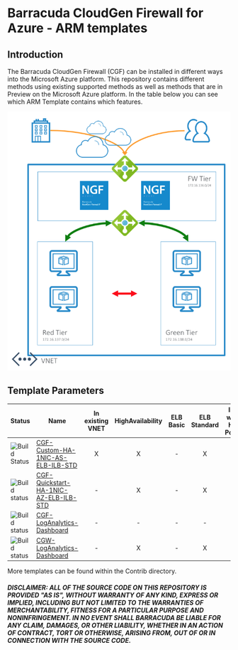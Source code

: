 # Barracuda CloudGen Firewall for Azure - ARM templates

## Introduction

The Barracuda CloudGen Firewall (CGF) can be installed in different ways into the Microsoft Azure platform. This repository contains different methods using existing supported methods as well as methods that are in Preview on the Microsoft Azure platform. In the table below you can see which ARM Template contains which features.

![Network diagram](CGF-Quickstart-HA-1NIC-AZ-ELB-ILB-STD/images/cgf-ha-1nic-elb-ilb.png)

## Template Parameters
| Status | Name | In existing VNET | HighAvailability | ELB Basic | ELB Standard | ILB with HA Ports | Availability Zones | 1 NIC | 2 NIC 
|---|---|:---:|:---:|:---:|:---:|:---:|:---:|:---:|:---:
| ![Build Status](https://dev.azure.com/gallen0262/cudasedevops/_apis/build/status/CGF-Custom-HA-1NIC-AS-ELB-ILB-STD) | [CGF-Custom-HA-1NIC-AS-ELB-ILB-STD](https://github.com/barracudanetworks/ngf-azure-templates/tree/master/CGF-Custom-HA-1NIC-AS-ELB-ILB-STD) | X | X | - | X | X | - | X | - 
| ![Build status](https://dev.azure.com/gallen0262/cudasedevops/_apis/build/status/CGF-Quickstart-HA-1NIC-AS-ELB-ILB-STD) | [CGF-Quickstart-HA-1NIC-AZ-ELB-ILB-STD](https://github.com/barracudanetworks/ngf-azure-templates/tree/master/CGF-Quickstart-HA-1NIC-AZ-ELB-ILB-STD) | - | X | - | X | X | X | X | - 
| ![Build status](https://dev.azure.com/gallen0262/cudasedevops/_apis/build/status/CGF-LogAnalytics-Dashboard)| [CGF-LogAnalytics-Dashboard](https://github.com/barracudanetworks/ngf-azure-templates/tree/master/CGF-LogAnalytics-Dashboard) | - | - | - |- | - | -| - | - 
| ![Build status](https://dev.azure.com/gallen0262/cudasedevops/_apis/build/status/CGW-LogAnalytics-Dashboard) | [CGW-LogAnalytics-Dashboard](https://github.com/barracudanetworks/ngf-azure-templates/tree/master/CGW-LogAnalytics-Dashboard) | - | X | - | X | X | X | X | - 
More templates can be found within the Contrib directory.


##### DISCLAIMER: ALL OF THE SOURCE CODE ON THIS REPOSITORY IS PROVIDED "AS IS", WITHOUT WARRANTY OF ANY KIND, EXPRESS OR IMPLIED, INCLUDING BUT NOT LIMITED TO THE WARRANTIES OF MERCHANTABILITY, FITNESS FOR A PARTICULAR PURPOSE AND NONINFRINGEMENT. IN NO EVENT SHALL BARRACUDA BE LIABLE FOR ANY CLAIM, DAMAGES, OR OTHER LIABILITY, WHETHER IN AN ACTION OF CONTRACT, TORT OR OTHERWISE, ARISING FROM, OUT OF OR IN CONNECTION WITH THE SOURCE CODE. #####
